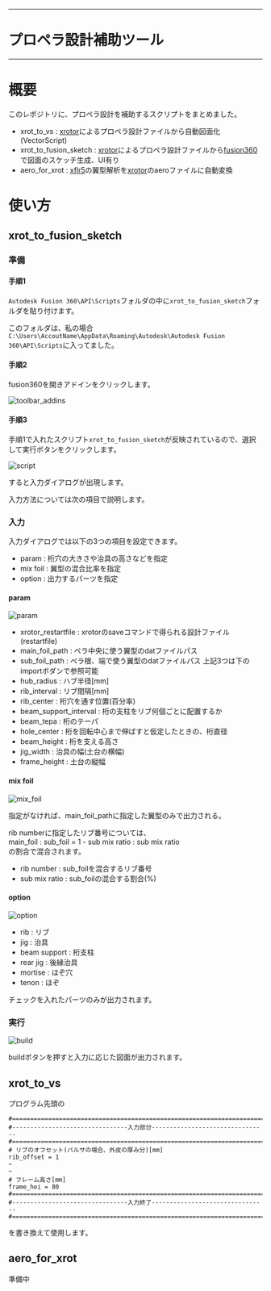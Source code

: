 -----------
# プロペラ設計補助ツール
-----------
# 概要
このレポジトリに、プロペラ設計を補助するスクリプトをまとめました。
- xrot_to_vs : [xrotor](http://web.mit.edu/drela/Public/web/xrotor/)によるプロペラ設計ファイルから自動図面化(VectorScript)
- xrot_to_fusion_sketch : [xrotor](http://web.mit.edu/drela/Public/web/xrotor/)によるプロペラ設計ファイルから[fusion360](https://www.autodesk.co.jp/products/fusion-360/overview)で図面のスケッチ生成、UI有り
- aero_for_xrot : [xflr5](http://www.xflr5.tech/xflr5.htm)の翼型解析を[xrotor](http://web.mit.edu/drela/Public/web/xrotor/)のaeroファイルに自動変換

# 使い方
## xrot_to_fusion_sketch
### 準備
#### 手順1
`Autodesk Fusion 360\API\Scripts`フォルダの中に`xrot_to_fusion_sketch`フォルダを貼り付けます。

このフォルダは、私の場合`C:\Users\AccoutName\AppData\Roaming\Autodesk\Autodesk Fusion 360\API\Scripts`に入ってました。
#### 手順2
fusion360を開きアドインをクリックします。

![toolbar_addins](./picture/toolbar_addins.png)

#### 手順3
手順1で入れたスクリプト`xrot_to_fusion_sketch`が反映されているので、選択して実行ボタンをクリックします。

![script](./picture/script_and_addins.png)

すると入力ダイアログが出現します。

入力方法については次の項目で説明します。

### 入力
入力ダイアログでは以下の3つの項目を設定できます。
- param : 桁穴の大きさや治具の高さなどを指定
- mix foil : 翼型の混合比率を指定
- option : 出力するパーツを指定
#### param
![param](./picture/input_param.png)
- xrotor_restartfile : xrotorのsaveコマンドで得られる設計ファイル(restartfile)
- main_foil_path : ペラ中央に使う翼型のdatファイルパス
- sub_foil_path : ペラ根、端で使う翼型のdatファイルパス
上記3つは下のimportボダンで参照可能
- hub_radius : ハブ半径[mm]
- rib_interval : リブ間隔[mm]
- rib_center : 桁穴を通す位置(百分率)
- beam_support_interval : 桁の支柱をリブ何個ごとに配置するか
- beam_tepa : 桁のテーパ
- hole_center : 桁を回転中心まで伸ばすと仮定したときの、桁直径
- beam_height : 桁を支える高さ
- jig_width : 治具の幅(土台の横幅)
- frame_height : 土台の縦幅
#### mix foil
![mix_foil](./picture/input_mix.png)

指定がなければ、main_foil_pathに指定した翼型のみで出力される。

rib numberに指定したリブ番号については、\
main_foil : sub_foil = 1 - sub mix ratio : sub mix ratio\
の割合で混合されます。

- rib number : sub_foilを混合するリブ番号
- sub mix ratio : sub_foilの混合する割合(%)
#### option
![option](./picture/input_option.png)
- rib : リブ
- jig : 治具
- beam support : 桁支柱
- rear jig : 後縁治具
- mortise : ほぞ穴
- tenon : ほぞ

チェックを入れたパーツのみが出力されます。
### 実行
![build](./picture/input_build.png)

buildボタンを押すと入力に応じた図面が出力されます。
## xrot_to_vs
プログラム先頭の
```
#=======================================================================
#--------------------------------入力部分--------------------------------
#=======================================================================
# リブのオフセット(バルサの場合、外皮の厚み分)[mm]
rib_offset = 1
~
~
# フレーム高さ[mm]
frame_hei = 80
#=======================================================================
#--------------------------------入力終了--------------------------------
#=======================================================================
```
を書き換えて使用します。
## aero_for_xrot
準備中
